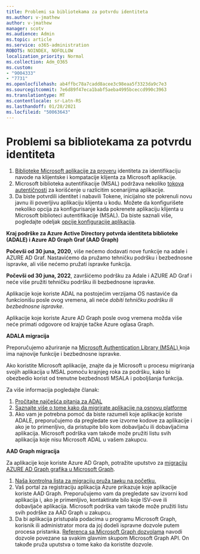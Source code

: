 ```yaml
---
title: Problemi sa bibliotekama za potvrdu identiteta
ms.author: v-jmathew
author: v-jmathew
manager: scotv
ms.audience: Admin
ms.topic: article
ms.service: o365-administration
ROBOTS: NOINDEX, NOFOLLOW
localization_priority: Normal
ms.collection: Adm_O365
ms.custom:
- "9004333"
- "7731"
ms.openlocfilehash: ab4ffbc78a7cadd8acee3c98eaa5f3323da9c7e3
ms.sourcegitcommit: 7e6d89f47eca1babf5aeba4995bceccd990c3963
ms.translationtype: MT
ms.contentlocale: sr-Latn-RS
ms.lasthandoff: 01/28/2021
ms.locfileid: "50063643"
---
```

# <a name="issues-with-authentication-libraries"></a>Problemi sa bibliotekama za potvrdu identiteta

1. [Biblioteke Microsoft aplikacije za proveru](https://docs.microsoft.com/azure/active-directory/develop/reference-v2-libraries) identiteta za identifikaciju navode na klijentske i kompatacije klijenta za Microsoft aplikacije.
2. Microsoft biblioteka autentifikacije (MSAL) podržava nekoliko [tokova autentičnosti](https://docs.microsoft.com/azure/active-directory/develop/msal-authentication-flows) za korišćenje u razlicitim scenarijima aplikacije.
3. Da biste potvrdili identitet i nabavili Tokene, inicijalno ste pokrenuli novu javnu ili poverljivu aplikaciju klijenta u kodu. Možete da konfigurišete nekoliko opcija za konfigurisanje kada pokrenete aplikaciju klijenta u Microsoft biblioteci autentifikacije (MSAL). Da biste saznali više, pogledajte odeljak [opcije konfiguracije aplikacija](https://docs.microsoft.com/azure/active-directory/develop/msal-client-application-configuration).

**Kraj podrške za Azure Active Directory potvrda identiteta biblioteke (ADALE) i Azure AD Graph Graf (AAD Graph)**

**Počevši od 30 juna, 2020**, više nećemo dodavati nove funkcije na adale i AZURE AD Graf. Nastavićemo da pružamo tehničku podršku i bezbednosne ispravke, ali više nećemo pružati ispravke funkcija.

**Počevši od 30 juna, 2022**, završićemo podršku za Adale i AZURE AD Graf i neće više pružiti tehničku podršku ili bezbednosne ispravke.

Aplikacije koje koriste ADAL na postojećim verzijama OS nastaviće da funkcionišu posle ovog vremena, ali neće *dobiti tehničku podršku ili bezbednosne ispravke*.

Aplikacije koje koriste Azure AD Graph posle ovog vremena možda više neće primati odgovore od krajnje tačke Azure oglasa Graph.

**ADALA migracija**

Preporučujemo ažuriranje na [Microsoft Authentication Library (MSAL) ](https://docs.microsoft.com/azure/active-directory/develop/v2-overview)koja ima najnovije funkcije i bezbednosne ispravke.

Ako koristite Microsoft aplikacije, znajte da je Microsoft u procesu migriranja svojih aplikacija u MSAL pomoću krajnjeg roka za podršku, kako bi obezbedio korist od trenutne bezbednosti MSALA i poboljšanja funkcija.

Za više informacija pogledajte članak:

1. [Pročitajte najčešća pitanja za ADAL](https://docs.microsoft.com/azure/active-directory/develop/msal-migration#frequently-asked-questions-faq)
2. [Saznajte više o tome kako da migrirate aplikacije na osnovu platforme](https://docs.microsoft.com/azure/active-directory/develop/msal-migration#frequently-asked-questions-faq)
3. Ako vam je potrebna pomoć da biste razumeli koje aplikacije koriste ADALE, preporučujemo da pregledate sve izvorne kodove za aplikacije i ako je to primenljivo, da pristupite bilo kom dobavljaču ili dobavljačima aplikacija. Microsoft podrška vam takođe može pružiti listu svih aplikacija koje nisu Microsoft ADAL u vašem zakupcu.

**AAD Graph migracija**

Za aplikacije koje koriste Azure AD Graph, potražite uputstvo za [migraciju AZURE AD Graph grafika u Microsoft Graph](https://docs.microsoft.com/graph/migrate-azure-ad-graph-overview).

1. [Naša kontrolna lista za migraciju pruža taиku na početku.](https://docs.microsoft.com/graph/migrate-azure-ad-graph-planning-checklist)
2. Vaš portal za registraciju aplikacija Azure prikazuje koje aplikacije koriste AAD Graph. Preporučujemo vam da pregledate sav izvorni kod aplikacija i, ako je primenljivo, kontaktirate bilo koje ISV-ove ili dobavljače aplikacija. Microsoft podrška vam takođe može pružiti listu svih podrške za AAD Graph u zakupcu.
3. Da bi aplikacija pristupala podacima u programu Microsoft Graph, korisnik ili administrator mora da joj dodeli ispravne dozvole putem procesa pristanka. [Referenca sa Microsoft Graph dozvolama](https://docs.microsoft.com/graph/permissions-reference) navodi dozvole povezane sa svakim glavnim skupom Microsoft Graph API. On takođe pruža uputstva o tome kako da koristite dozvole.
